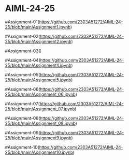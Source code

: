 # AIML-24-25

#Assignment-01(https://github.com/2303A51272/AIML-24-25/blob/main/Assignment1.ipynb)

#Assignment-02(https://github.com/2303A51272/AIML-24-25/blob/main/Assignment2.ipynb)

#Assignment-03()

#Assignment-04(https://github.com/2303A51272/AIML-24-25/blob/main/Assignment4.ipynb)

#Assignment-05(https://github.com/2303A51272/AIML-24-25/blob/main/Assignment5.ipynb)

#Assignment-06(https://github.com/2303A51272/AIML-24-25/blob/main/Assignment_06.ipynb)

#Assignment-07(https://github.com/2303A51272/AIML-24-25/blob/main/Assignment_07.ipynb)

#Assignment-08(https://github.com/2303A51272/AIML-24-25/blob/main/Assignment_08.ipynb)

#Assignment-09(https://github.com/2303A51272/AIML-24-25/blob/main/Assignment9.ipynb)

#Assignment-10(https://github.com/2303A51272/AIML-24-25/blob/main/Assignment10.ipynb)

